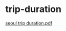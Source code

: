 # trip-duration

[seoul trip duration.pdf](https://github.com/Thilak-cm/trip-duration/files/7028895/seoul.trip.duration.pdf)
